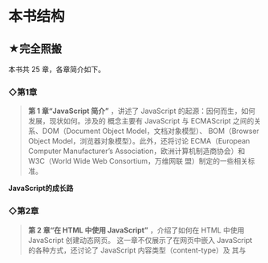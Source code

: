# 本书结构

## ★完全照搬

本书共 25 章，各章简介如下。

### ◇第1章

> **第 1 章“JavaScript 简介”** ，讲述了 JavaScript 的起源：因何而生，如何发展，现状如何。涉及的
> 概念主要有 JavaScript 与 ECMAScript 之间的关系、DOM（Document Object Model，文档对象模型）、
> BOM（Browser Object Model，浏览器对象模型）。此外，还将讨论 ECMA（European Computer
> Manufacturer’s Association，欧洲计算机制造商协会）和 W3C（World Wide Web Consortium，万维网联
> 盟）制定的一些相关标准。

**JavaScript的成长路**

###  ◇第2章

> **第 2 章“在 HTML 中使用 JavaScript”** ，介绍了如何在 HTML 中使用 JavaScript 创建动态网页。
> 这一章不仅展示了在网页中嵌入 JavaScript 的各种方式，还讨论了 JavaScript 内容类型（content-type）及
> 其与<script>元素的关系。

**对JavaScript的初使用**

### ◇第3章

> **第 3 章“基本概念”** ，讨论了 JavaScript 语言的基本概念，包括语法和流控制语句。这一章也分析
> 了 JavaScript 与其他基于 C 的语言在语法上的相同和不同之处，还介绍了与内置操作符有关的类型转换
> 问题。

**认识它的基本语法**

### ◇第4章

> **第 4 章“变量、作用域和内存问题”** ，探讨了 JavaScript 如何处理其松散类型的变量。这一章还讨
> 论了原始值和引用值之间的差别，以及与变量有关的执行环境的相应内容。最后，通过介绍 JavaScript
> 的垃圾收集机制，解释了变量在退出作用域时释放其内存的问题。

**什么叫松散类型？**

### ◇第5章

> **第 5 章“引用类型”** ，详尽介绍了 JavaScript 内置的所有引用类型，如 Object 和 Array。这一
> 章对 ECMA-262 规范中描述的每一种引用类型既做了理论上的阐释，又从浏览器实现的角度给出了
> 介绍。

**Array是对象吗？**

### ◇第6章

> **第 6 章“面向对象的程序设计”** ，讲述了在 JavaScript 中如何实现面向对象的程序设计。由于
> JavaScript 没有类的概念，因此这一章从对象创建和继承的层面上展示了一些流行的技术。此外，这一
> 章还讲解了函数原型的概念，并对函数原型与整个面向对象方法的关系进行了探讨。

**听说ES6有类的概念了**

### ◇第7章

> **第 7 章“函数表达式”** ，集中介绍了 JavaScript 中最为强大的一个特性——函数表达式。相关的内
> 容涉及闭包、this 对象的角色、模块模式和创建私有对象成员等。

**那些年立即执行函数表达式与闭包不得不说的秘密，还有它们俩的爱情结晶this**

### ◇第8章

> **第 8 章“BOM”** ，介绍 BOM（Browser Object Model，浏览器对象模型），即负责处理与浏览器自
> 身有关的交互操作的对象集合。这一章全面介绍了每一个 BOM 对象，包括 window、document、location、navigator 和 screen。

**超然于页面之外**

### ◇第9章

> **第 9 章“客户端检测”** ，讨论了检测客户端机器及其支持特性的各种手段，包括特性检测及用户代
> 理字符串检测的不同技术。这一章还就每种手段的优缺点及适用情形给出了详细说明。

**难道是使用「如果……那么……」？**

### ◇第10章

> **第 10 章“DOM”** ，介绍 DOM（Document Object Model，文档对象模型），即 DOM1 规定的 JavaScript
> 中的 DOM 对象。这一章也简要介绍了 XML 及其与 DOM 的关系，为深入探讨所有 DOM 规范及其定义
> 的操作网页的方式奠定了基础。

**我JavaScript就是饿死，也不操纵页面……真香**

### ◇第11章

> **第 11 章“DOM 扩展”** ，介绍了其他 API 以及浏览器本身为 DOM 添加的各种功能。涉及内容包括
> Selectors API、Element Traversal API 和 HTML5 扩展。

**有这茬子事吗？我怎么不知道？**

### ◇第12章

> **第 12 章“DOM2 和 DOM3”** ，在前两章的基础上继续探讨了 DOM2 和 DOM3 中新增的 DOM 属
> 性、方法和对象。这一章还讨论了 IE 与其他浏览器的兼容性问题。

**IE的事儿？我不管了**

### ◇第13章

> **第 13 章“事件”** ，解释了 JavaScript 中事件的本质，对遗留机制的支持，以及 DOM对事件机制的
> 重新定义。这一章讨论了多种设备，包括 Wii 和 iPhone。

**用户与JavaScript沟通的桥梁——事件**

### ◇第14章

> **第 14 章“表单脚本”** ，讲述如何使用 JavaScript 增强表单的交互性，突破浏览器的局限性。这一
> 章的讨论主要围绕单个表单元素如文本框、选择框，以及围绕数据验证和操作展开。

**我只知道登录注册用到了表单……**

### ◇第15章

> **第 15 章“使用 Canvas 绘图”** ，讨论了<canvas>标签以及如何通过它来动态绘图。不仅涵盖 2D
> 上下文，也将讨论 WebGL（3D）上下文，可以为创建动画和游戏夯实基础。

**之前有用Canvas做了一个简单的画板，当然我只是参照视频敲了一遍**

### ◇第16章

> **第 16 章“HTML5 脚本编程”** ，介绍了 HTML5 规定的 JavaScript API，涉及跨文档传递消息、拖
> 放 API 和以编程方式控制<audio>和<video>元素，以及管理历史状态。

**我只用过audio引入了七牛的资源外链**

### ◇第17章

> **第 17 章“错误处理与调试”** ，讨论浏览器如何处理 JavaScript 代码错误，并展示了一些处理错误
> 的方式。这一章针对每种浏览器分别讨论了相应的调试工具和技术，还给出了简化调试工作的建议。

**log调试大法，你值得拥有**

### ◇第18章

> **第 18 章“JavaScript 与 XML”** ，展示了 JavaScript 中用于读取和操作 XML（eXtensible Markup
> Language，可扩展标记语言）的特性。这一章分析了不同浏览器提供的 XML 支持和对象的差异，给出
> 了编写跨浏览器代码的简易方法。此外，这一章还介绍了用于在客户端转换XML数据的XSLT（eXtensible
> Stylesheet Language Transformations，可扩展样式表语言转换）技术。

**说好的JSON呢？**

### ◇第19章

> **第 19 章“E4X”** ，讨论了 E4X（ECMAScript for XML，ECMAScript中的 XML扩展）；设计 E4X的
> 出发点是简化 XML 处理任务。这一章探讨了在处理 XML 时，使用 E4X 与使用 DOM 相比有哪些
> 优势。

**这个和JAVA的DOM4J有关系？**

### ◇第20章

> **第 20 章“JSON”** ，介绍了作为 XML 替代格式的 JSON，包含浏览器原生支持的 JSON 解析和序
> 列化，以及使用 JSON 时要注意的安全问题。

**我需要了解XML吗？**

### ◇第21章

> **第 21 章“Ajax 与 Comet”** ，讲解了常用的 Ajax 技术，包括使用 XMLHttpRequest 对象及 CORS
> （Cross-Origin Resource Sharing，跨来源资源共享）API 实现跨域 Ajax 通信。这一章展示了浏览器在实
> 现与支持方面存在的差异，同时也给出了一些使用建议。

**终于等到你，JavaScript又多了一个小伙伴儿——服务端**

### ◇第22章

> **第 22 章“高级技巧”** ，深入讲解了一些 JavaScript 中较复杂的模式，包括函数柯里化（currying）、
> 部分函数应用和动态函数。这一章还讨论了如何创建自定义的事件框架和使用 ECMAScript 5 创建防篡
> 改对象。

**没有了解过……无量天尊**

### ◇第23章

> **第 23 章“离线应用与客户端存储”** ，讨论了如何检测应用离线以及在客户端机器中存储数据的各
> 种技术。先从受到最广泛支持的特性 cookie 谈起，继而介绍了新兴的客户端存储技术，如 Web Storage
> 和 IndexedDB。

**了解过小饼干、localStorage、sessionStorage……**

### ◇第24章

> **第 24 章“最佳实践”** ，探讨了在企业级环境中使用 JavaScript 的各种方式。其中，着眼于提高可
> 维护性的内容包括编码技巧、格式化和通用编程实践。这一章还介绍了改善代码执行性能及速度优化的
> 一些技术。最后讨论了部署问题，包括如何创建构建过程。

**了解过前端MVC、webpack、parcel……**

### ◇第25章

> **第 25 章“新兴的 API”** ，介绍了为增强浏览器中的 JavaScript 而创建的新 API。虽然这些 API 还没
> 有得到完整或全面的支持，但它们已经崭露头角，有些浏览器也已经部分地实现了这些 API。这一章的
> 内容主要是 Web 计时和文件 API。

**我想这些新兴的API一定很强大**





